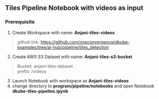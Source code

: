 ## Tiles Pipeline Notebook with videos as input

### Prerequisite

1. Create Workspace with name: **Anjani-tiles-videos**
> github link: https://github.com/oneconvergence/dkube-examples/tree/ai-hub/pipeline/tiles_detection

2. Create AWS S3 Dataset with name: **Anjani-tiles-s3-bucket**

  > Bucket: anjani-tiles-dataset  
  > prefix: /videos

3. Launch Notebook with workspace as **Anjani-tiles-videos**         
4. change directory to **program/pipeline/notebooks** and open Notebook **dkube-tiles-pipeline.ipynb**
